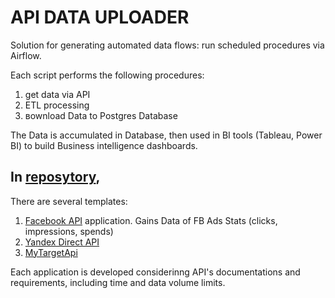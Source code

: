 # API DATA UPLOADER 

Solution for generating automated data flows: run scheduled procedures via Airflow.

Each script performs the following procedures:
1) get data via API 
2) ETL processing
3) вownload Data to Postgres Database

The Data is accumulated in Database, then used in BI tools (Tableau, Power BI) to build Business intelligence dashboards.

## In [reposytory](https://github.com/AnastasiiaFomich/API-dataflows), 
There are several templates:
1) [Facebook API](https://github.com/AnastasiiaFomich/API-dataflows/blob/main/Airflow%20DAG:%20get%20FB%20API%20data%20with%20Python.py) application. Gains Data of FB Ads Stats (clicks, impressions, spends)
2) [Yandex Direct API](https://github.com/AnastasiiaFomich/API-dataflows/blob/main/Airflow%20DAG:%20get%20Yandex%20Direct%20API%20data%20with%20Python.py)
3) [MyTargetApi](https://github.com/AnastasiiaFomich/API-dataflows/blob/main/Airflow%20DAG:%20get%20MyTarget%20API%20data%20with%20Python.py)

Each application is developed considerinng API's documentations and requirements, including time and data volume limits.






